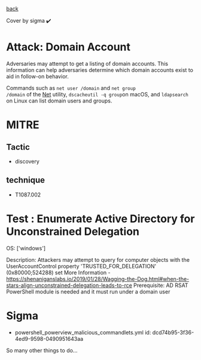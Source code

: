 [back](../index.md)

Cover by sigma :heavy_check_mark: 

# Attack: Domain Account

 Adversaries may attempt to get a listing of domain accounts. This information can help adversaries determine which domain accounts exist to aid in follow-on behavior.

Commands such as <code>net user /domain</code> and <code>net group /domain</code> of the [Net](https://attack.mitre.org/software/S0039) utility, <code>dscacheutil -q group</code>on macOS, and <code>ldapsearch</code> on Linux can list domain users and groups.

# MITRE
## Tactic
  - discovery

## technique
  - T1087.002

# Test : Enumerate Active Directory for Unconstrained Delegation

OS: ['windows']

Description: Attackers may attempt to query for computer objects with the UserAccountControl property
'TRUSTED_FOR_DELEGATION' (0x80000;524288) set
More Information - https://shenaniganslabs.io/2019/01/28/Wagging-the-Dog.html#when-the-stars-align-unconstrained-delegation-leads-to-rce
Prerequisite: AD RSAT PowerShell module is needed and it must run under a domain user


# Sigma
 - powershell_powerview_malicious_commandlets.yml id: dcd74b95-3f36-4ed9-9598-0490951643aa


 So many other things to do...